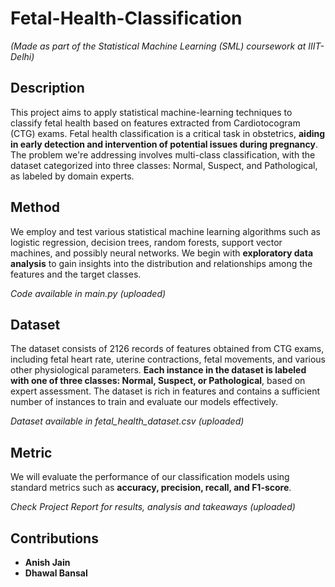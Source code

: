 # Fetal-Health-Classification

*(Made as part of the Statistical Machine Learning (SML) coursework at IIIT-Delhi)*

## Description

This project aims to apply statistical machine-learning techniques to classify fetal health based on
features extracted from Cardiotocogram (CTG) exams. Fetal health classification is a critical task
in obstetrics, **aiding in early detection and intervention of potential issues during pregnancy**.
The problem we're addressing involves multi-class classification, with the dataset categorized
into three classes: Normal, Suspect, and Pathological, as labeled by domain experts.

## Method

We employ and test various statistical machine learning algorithms such as logistic
regression, decision trees, random forests, support vector machines, and possibly neural
networks. We begin with **exploratory data analysis** to gain insights into the distribution and
relationships among the features and the target classes.

*Code available in main.py (uploaded)*

## Dataset

The dataset consists of 2126 records of features obtained from CTG exams, including fetal heart
rate, uterine contractions, fetal movements, and various other physiological parameters. **Each
instance in the dataset is labeled with one of three classes: Normal, Suspect, or
Pathological**, based on expert assessment. The dataset is rich in features and contains a sufficient
number of instances to train and evaluate our models effectively.

*Dataset available in fetal_health_dataset.csv (uploaded)*

## Metric

We will evaluate the performance of our classification models using standard metrics such as
**accuracy, precision, recall, and F1-score**.

*Check Project Report for results, analysis and takeaways (uploaded)*

## Contributions
- **Anish Jain**
- **Dhawal Bansal**
